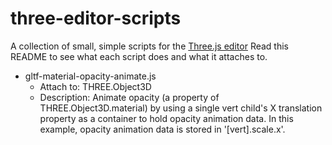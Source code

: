 # three-editor-scripts
A collection of small, simple scripts for the [Three.js editor](https://threejs.org/editor)
Read this README to see what each script does and what it attaches to.

- gltf-material-opacity-animate.js
  - Attach to: THREE.Object3D
  - Description: Animate opacity (a property of THREE.Object3D.material) by using a single vert child's X translation property as a container to hold opacity animation data. In this example, opacity animation data is stored in '[vert].scale.x'.
